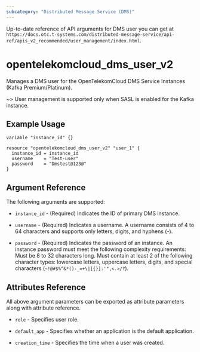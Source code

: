 ```yaml
---
subcategory: "Distributed Message Service (DMS)"
---
```


Up-to-date reference of API arguments for DMS user you can get at
`https://docs.otc.t-systems.com/distributed-message-service/api-ref/apis_v2_recommended/user_management/index.html`.

# opentelekomcloud_dms_user_v2

Manages a DMS user for the OpenTelekomCloud DMS Service Instances (Kafka Premium/Platinum).

~>
  User management is supported only when SASL is enabled for the Kafka instance.

## Example Usage

```hcl
variable "instance_id" {}

resource "opentelekomcloud_dms_user_v2" "user_1" {
  instance_id = instance_id
  username    = "Test-user"
  password    = "Dmstest@123@"
}
```

## Argument Reference

The following arguments are supported:

* `instance_id` - (Required) Indicates the ID of primary DMS instance.

* `username` - (Required) Indicates a username. A username consists of 4 to 64 characters
  and supports only letters, digits, and hyphens (-).

* `password` - (Required) Indicates the password of an instance. An instance password
  must meet the following complexity requirements: Must be 8 to 32 characters long.
  Must contain at least 2 of the following character types: lowercase letters, uppercase
  letters, digits, and special characters (`~!@#$%^&*()-_=+\|[{}]:'",<.>/?`).

## Attributes Reference

All above argument parameters can be exported as attribute parameters along with attribute reference.

* `role` - Specifies user role.

* `default_app` - Specifies whether an application is the default application.

* `creation_time` - Specifies the time when a user was created.
